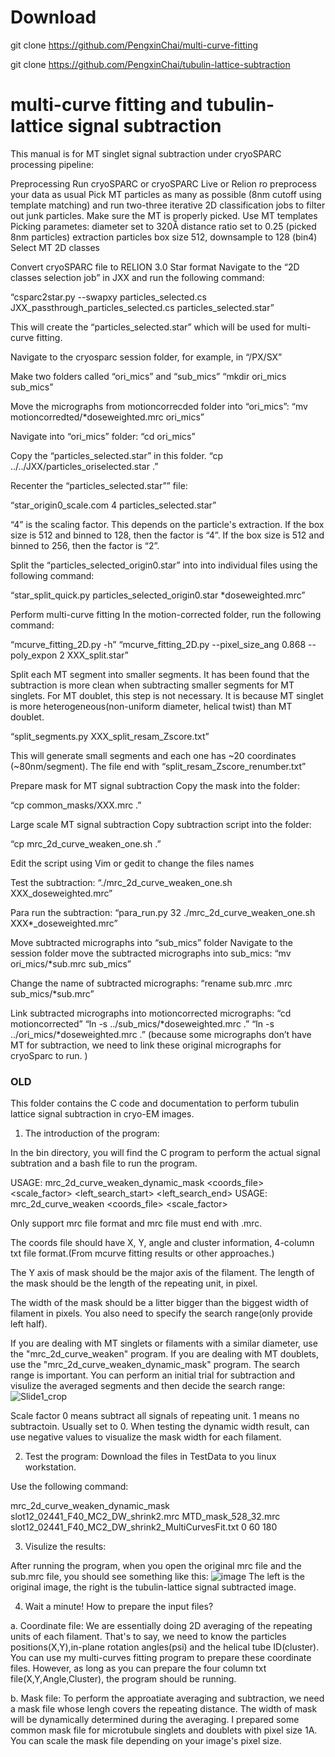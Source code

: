 # Download #
git clone https://github.com/PengxinChai/multi-curve-fitting

git clone https://github.com/PengxinChai/tubulin-lattice-subtraction

# multi-curve fitting and tubulin-lattice signal subtraction


This manual is for MT singlet signal subtraction under cryoSPARC processing pipeline:

Preprocessing Run cryoSPARC or cryoSPARC Live or Relion ro preprocess your data as usual Pick MT particles as many as possible (8nm cutoff using template matching) and run two-three iterative 2D classification jobs to filter out junk particles. Make sure the MT is properly picked. Use MT templates Picking parametes: diameter set to 320Å distance ratio set to 0.25 (picked 8nm particles) extraction particles box size 512, downsample to 128 (bin4) Select MT 2D classes

Convert cryoSPARC file to RELION 3.0 Star format Navigate to the “2D classes selection job” in JXX and run the following command:

“csparc2star.py --swapxy particles_selected.cs JXX_passthrough_particles_selected.cs particles_selected.star”

This will create the “particles_selected.star” which will be used for multi-curve fitting.

Navigate to the cryosparc session folder, for example, in “/PX/SX”

Make two folders called “ori_mics” and “sub_mics” “mkdir ori_mics sub_mics”

Move the micrographs from motioncorrecded folder into “ori_mics”: “mv motioncorredted/*doseweighted.mrc ori_mics”

Navigate into “ori_mics” folder: “cd ori_mics”

Copy the “particles_selected.star” in this folder. “cp ../../JXX/particles_oriselected.star .”

Recenter the “particles_selected.star”” file:

“star_origin0_scale.com 4 particles_selected.star”

“4” is the scaling factor. This depends on the particle's extraction. If the box size is 512 and binned to 128, then the factor is “4”. If the box size is 512 and binned to 256, then the factor is “2”.

Split the “particles_selected_origin0.star” into into individual files using the following command:

“star_split_quick.py particles_selected_origin0.star *doseweighted.mrc”

Perform multi-curve fitting In the motion-corrected folder, run the following command:

“mcurve_fitting_2D.py -h” “mcurve_fitting_2D.py --pixel_size_ang 0.868 --poly_expon 2 XXX_split.star”

Split each MT segment into smaller segments. It has been found that the subtraction is more clean when subtracting smaller segments for MT singlets. For MT doublet, this step is not necessary. It is because MT singlet is more heterogeneous(non-uniform diameter, helical twist) than MT doublet.

“split_segments.py XXX_split_resam_Zscore.txt”

This will generate small segments and each one has ~20 coordinates (~80nm/segment). The file end with “split_resam_Zscore_renumber.txt”

Prepare mask for MT signal subtraction Copy the mask into the folder:

“cp common_masks/XXX.mrc .”

Large scale MT signal subtraction Copy subtraction script into the folder:

“cp mrc_2d_curve_weaken_one.sh .”

Edit the script using Vim or gedit to change the files names

Test the subtraction: “./mrc_2d_curve_weaken_one.sh XXX_doseweighted.mrc”

Para run the subtraction: “para_run.py 32 ./mrc_2d_curve_weaken_one.sh XXX*_doseweighted.mrc”

Move subtracted micrographs into “sub_mics” folder Navigate to the session folder move the subtracted micrographs into sub_mics: “mv ori_mics/*sub.mrc sub_mics”

Change the name of subtracted micrographs: “rename sub.mrc .mrc sub_mics/*sub.mrc”

Link subtracted micrographs into motioncorrected micrographs: “cd motioncorrected” “ln -s ../sub_mics/*doseweighted.mrc .” “ln -s ../ori_mics/*doseweighted.mrc .” (because some micrographs don’t have MT for subtraction, we need to link these original micrographs for cryoSparc to run. )





### OLD ###
This folder contains the C code and documentation to perform tubulin lattice signal subtraction in cryo-EM images.

1. The introduction of the program:

  In the bin directory, you will find the C program to perform the actual signal subtration and a bash file to run the program.

  USAGE: mrc_2d_curve_weaken_dynamic_mask <mrc> <mask> <coords_file> <scale_factor> <left_search_start> <left_search_end>
  USAGE: mrc_2d_curve_weaken <mrc> <mask> <coords_file> <scale_factor> 

  Only support mrc file format and mrc file must end with .mrc.
  
  The coords file should have X, Y, angle and cluster information, 4-column txt file format.(From mcurve fitting results or other approaches.)
  
  The Y axis of mask should be the major axis of the filament. The length of the mask should be the length of the repeating unit, in pixel.
  
  The width of the mask should be a litter bigger than the biggest width of filament in pixels. You also need to specify the search range(only provide left half).
  
  If you are dealing with MT singlets or filaments with a similar diameter, use the "mrc_2d_curve_weaken" program. If you are dealing with MT doublets, use the "mrc_2d_curve_weaken_dynamic_mask" program. The search range is important. You can perform an initial trial for subtraction and visulize the averaged segments and then decide the search range:
 ![Slide1_crop](https://user-images.githubusercontent.com/83961552/145485780-d30d3a9f-c48a-456e-b81d-e321bad72a4b.jpg)
  
  Scale factor 0 means subtract all signals of repeating unit. 1 means no subtractoin. Usually set to 0. When testing the dynamic width result, can use negative values to visualize the mask width for each filament.

2. Test the program:
Download the files in TestData to you linux workstation.
  
Use the following command:
  
  mrc_2d_curve_weaken_dynamic_mask slot12_02441_F40_MC2_DW_shrink2.mrc MTD_mask_528_32.mrc slot12_02441_F40_MC2_DW_shrink2_MultiCurvesFit.txt 0 60 180

  
3. Visulize the results:
  
After running the program, when you open the original mrc file and the sub.mrc file, you should see something like this:
  ![image](https://user-images.githubusercontent.com/83961552/145240541-143ae9fc-c2ac-4499-a888-7d90518c007c.png)
The left is the original image, the right is the tubulin-lattice signal subtracted image.
  
4. Wait a minute! How to prepare the input files?

a. Coordinate file: We are essentially doing 2D averaging of the repeating units of each filament. That's to say, we need to know the particles positions(X,Y),in-plane rotation angles(psi) and the helical tube ID(cluster). You can use my multi-curves fitting program to prepare these coordinate files. However, as long as you can prepare the four column txt file(X,Y,Angle,Cluster), the program should be running.

b. Mask file: To perform the approatiate averaging and subtraction, we need a mask file whose lengh covers the repeating distance. The width of mask will be dynamically determined during the averaging. I prepared some common mask file for microtubule singlets and doublets with pixel size 1A. You can scale the mask file depending on your image's pixel size. 
  

  

  
